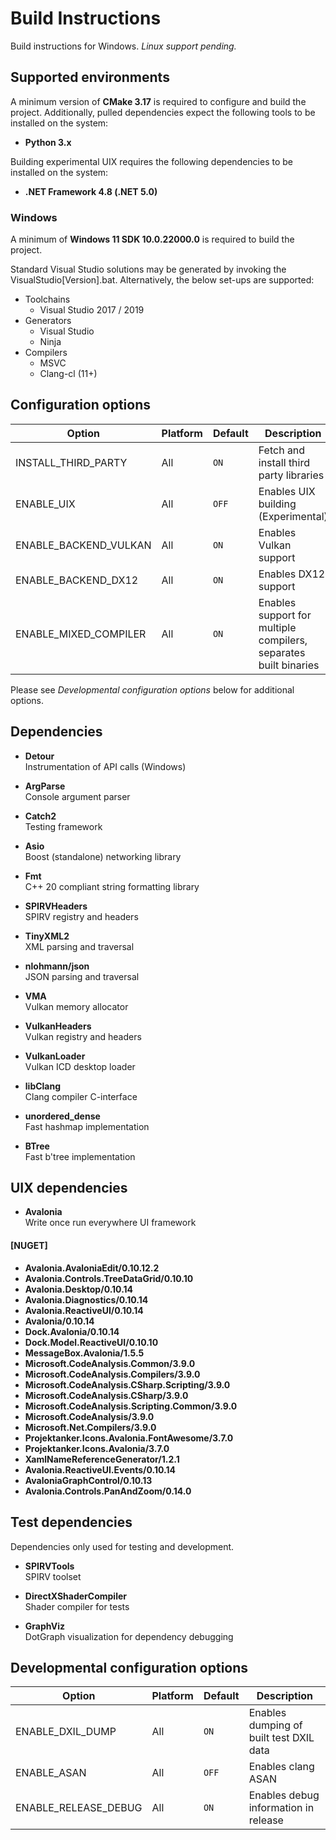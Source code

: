 # Build Instructions

Build instructions for Windows. _Linux support pending._

## Supported environments

A minimum version of **CMake 3.17** is required to configure and build the project. Additionally, pulled dependencies expect the following tools to be installed on the system:

- **Python 3.x**

Building experimental UIX requires the following dependencies to be installed on the system:

- **.NET Framework 4.8 (.NET 5.0)**

### Windows

A minimum of **Windows 11 SDK 10.0.22000.0** is required to build the project.

Standard Visual Studio solutions may be generated by invoking the VisualStudio[Version].bat. Alternatively,
the below set-ups are supported:

- Toolchains
    - Visual Studio 2017 / 2019
- Generators
    - Visual Studio
    - Ninja
- Compilers
    - MSVC
    - Clang-cl (11+)

## Configuration options

| Option                | Platform | Default | Description                                                      |
|-----------------------|----------|---------|------------------------------------------------------------------|
| INSTALL_THIRD_PARTY   | All      | `ON`    | Fetch and install third party libraries                          |
| ENABLE_UIX            | All      | `OFF`   | Enables UIX building (Experimental)                              |
| ENABLE_BACKEND_VULKAN | All      | `ON`    | Enables Vulkan support                                           |
| ENABLE_BACKEND_DX12   | All      | `ON`    | Enables DX12 support                                             |
| ENABLE_MIXED_COMPILER | All      | `ON`    | Enables support for multiple compilers, separates built binaries |

Please see *Developmental configuration options* below for additional options.

## Dependencies

- **Detour** </br>
  Instrumentation of API calls (Windows)

- **ArgParse** </br>
  Console argument parser

- **Catch2** </br>
  Testing framework

- **Asio** </br>
  Boost (standalone) networking library

- **Fmt** </br>
  C++ 20 compliant string formatting library

- **SPIRVHeaders** </br>
  SPIRV registry and headers

- **TinyXML2** </br>
  XML parsing and traversal

- **nlohmann/json** </br>
  JSON parsing and traversal

- **VMA** </br>
  Vulkan memory allocator

- **VulkanHeaders** </br>
  Vulkan registry and headers

- **VulkanLoader** </br>
  Vulkan ICD desktop loader

- **libClang** </br>
  Clang compiler C-interface

- **unordered_dense** </br>
  Fast hashmap implementation

- **BTree** </br>
  Fast b'tree implementation

## UIX dependencies

- **Avalonia** </br>
  Write once run everywhere UI framework

#### [NUGET]

- **Avalonia.AvaloniaEdit/0.10.12.2**
- **Avalonia.Controls.TreeDataGrid/0.10.10**
- **Avalonia.Desktop/0.10.14**
- **Avalonia.Diagnostics/0.10.14**
- **Avalonia.ReactiveUI/0.10.14**
- **Avalonia/0.10.14**
- **Dock.Avalonia/0.10.14**
- **Dock.Model.ReactiveUI/0.10.10**
- **MessageBox.Avalonia/1.5.5**
- **Microsoft.CodeAnalysis.Common/3.9.0**
- **Microsoft.CodeAnalysis.Compilers/3.9.0**
- **Microsoft.CodeAnalysis.CSharp.Scripting/3.9.0**
- **Microsoft.CodeAnalysis.CSharp/3.9.0**
- **Microsoft.CodeAnalysis.Scripting.Common/3.9.0**
- **Microsoft.CodeAnalysis/3.9.0**
- **Microsoft.Net.Compilers/3.9.0**
- **Projektanker.Icons.Avalonia.FontAwesome/3.7.0**
- **Projektanker.Icons.Avalonia/3.7.0**
- **XamlNameReferenceGenerator/1.2.1**
- **Avalonia.ReactiveUI.Events/0.10.14**
- **AvaloniaGraphControl/0.10.13**
- **Avalonia.Controls.PanAndZoom/0.14.0**

## Test dependencies

Dependencies only used for testing and development.

- **SPIRVTools** </br>
  SPIRV toolset

- **DirectXShaderCompiler** </br>
  Shader compiler for tests

- **GraphViz** </br>
  DotGraph visualization for dependency debugging

## Developmental configuration options

| Option               | Platform | Default | Description                             |
|----------------------|----------|---------|-----------------------------------------|
| ENABLE_DXIL_DUMP     | All      | `ON`    | Enables dumping of built test DXIL data |
| ENABLE_ASAN          | All      | `OFF`   | Enables clang ASAN                      |
| ENABLE_RELEASE_DEBUG | All      | `ON`    | Enables debug information in release    |
